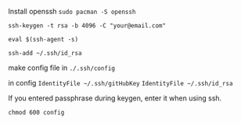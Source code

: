 Install openssh `sudo pacman -S openssh`

`ssh-keygen -t rsa -b 4096 -C "your@email.com"`

`eval $(ssh-agent -s)`

`ssh-add ~/.ssh/id_rsa`

make config file in `./.ssh/config`

in config
`IdentityFile ~/.ssh/gitHubKey`
`IdentityFile ~/.ssh/id_rsa`

If you entered passphrase during keygen, enter it when using ssh.

`chmod 600 config`
